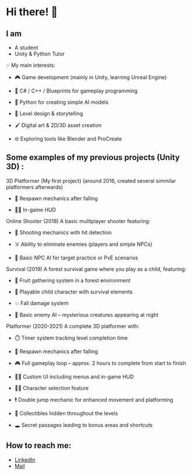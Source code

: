 # Hi there! 👀

## I am
- A student
- Unity & Python Tutor

💡 My main interests:

- 🎮 Game development (mainly in Unity, learning Unreal Engine)

- 🧠 C# / C++ / Blueprints for gameplay programming

- 🐍 Python for creating simple AI models

- 🎨 Level design & storytelling

- 🖌️ Digital art & 2D/3D asset creation

- 🌐 Exploring tools like Blender and ProCreate

## Some examples of my previous projects (Unity 3D) :

3D Platformer (My first project)
(around 2016, created several simmilar platformers afterwards)

- 🔁 Respawn mechanics after falling

- 🧑‍🎨 In-game HUD

Online Shooter
(2018)
A basic multiplayer shooter featuring:

- 🔫 Shooting mechanics with hit detection

- ☠️ Ability to eliminate enemies (players and simple NPCs)

- 🧠 Basic NPC AI for target practice or PvE scenarios

Survival
(2019)
A forest survival game where you play as a child, featuring:

- 🌳 Fruit gathering system in a forest environment

- 🧒 Playable child character with survival elements

- 💥 Fall damage system

- 👾 Basic enemy AI – mysterious creatures appearing at night

Platformer
(2020-2021)
A complete 3D platformer with:

- ⏱️ Timer system tracking level completion time

- 🔁 Respawn mechanics after falling

- 🎮 Full gameplay loop – approx. 2 hours to complete from start to finish

- 🧑‍🎨 Custom UI including menus and in-game HUD

- 🧍‍♂️ Character selection feature

- 🕴️ Double jump mechanic for enhanced movement and platforming

- 💎 Collectibles hidden throughout the levels

- 🕳️ Secret passages leading to bonus areas and shortcuts
  
## How to reach me:
- [LinkedIn](www.linkedin.com/in/marcjanna-surgiewicz-śliwińska-583aaa291)
- [Mail](mailto:mar.surgo@gmail.com)
